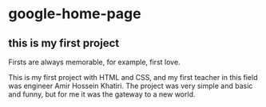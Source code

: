 # google-home-page
## this is my first project
<p>
  Firsts are always memorable, for example, first love.

This is my first project with HTML and CSS, and my first teacher in this field was engineer Amir Hossein Khatiri.
The project was very simple and basic and funny, but for me it was the gateway to a new world.
</p>
